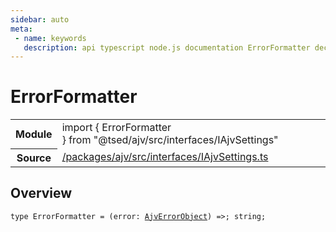 ```yaml
---
sidebar: auto
meta:
 - name: keywords
   description: api typescript node.js documentation ErrorFormatter decorator
---
```

# ErrorFormatter <Badge text="Decorator" type="decorator"/>
<!-- Summary -->
<section class="symbol-info"><table class="is-full-width"><tbody><tr><th>Module</th><td><div class="lang-typescript"><span class="token keyword">import</span> { ErrorFormatter }&nbsp;<span class="token keyword">from</span>&nbsp;<span class="token string">"@tsed/ajv/src/interfaces/IAjvSettings"</span></div></td></tr><tr><th>Source</th><td><a href="https://github.com/Romakita/ts-express-decorators/blob/v4.31.4/packages/ajv/src/interfaces/IAjvSettings.ts#L0-L0">/packages/ajv/src/interfaces/IAjvSettings.ts</a></td></tr></tbody></table></section>

<!-- Overview -->
## Overview


<pre><code class="typescript-lang ">type ErrorFormatter<span class="token punctuation"> = </span><span class="token punctuation">(</span>error<span class="token punctuation">:</span> <a href="/api/ajv/interfaces/AjvErrorObject.html"><span class="token">AjvErrorObject</span></a><span class="token punctuation">)</span> =&gt<span class="token punctuation">;</span> <span class="token keyword">string</span><span class="token punctuation">;</span></code></pre>